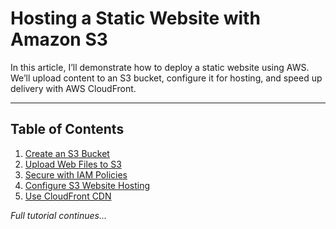 # Hosting a Static Website with Amazon S3

In this article, I’ll demonstrate how to deploy a static website using AWS. We’ll upload content to an S3 bucket, configure it for hosting, and speed up delivery with AWS CloudFront.

---

## Table of Contents
1. [Create an S3 Bucket](#step-1--create-an-s3-bucket)
2. [Upload Web Files to S3](#step-2--upload-web-files-to-s3-bucket)
3. [Secure with IAM Policies](#step-3--secure-s3-bucket-through-iam-policies)
4. [Configure S3 Website Hosting](#step-4--configure-s3-bucket)
5. [Use CloudFront CDN](#step-5--serve-content-from-s3-bucket-with-cloudfront)

*Full tutorial continues...*
